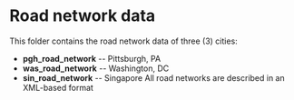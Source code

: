 # Road network data
This folder contains the road network data of three (3) cities:
- **pgh_road_network** -- Pittsburgh, PA
- **was_road_network** -- Washington, DC
- **sin_road_network** -- Singapore
All road networks are described in an XML-based format 

